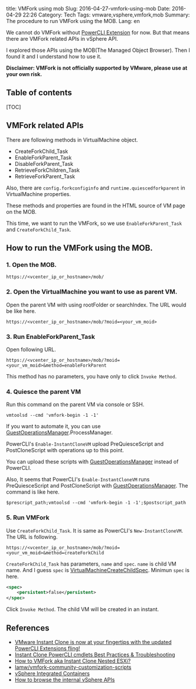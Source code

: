 title: VMFork using mob
Slug: 2016-04-27-vmfork-using-mob
Date: 2016-04-29 22:26
Category: Tech
Tags: vmware,vsphere,vmfork,mob
Summary: The procedure to run VMFork using the MOB.
Lang: en

We cannot do VMFork without [PowerCLI Extension](https://labs.vmware.com/flings/powercli-extensions) for now. But that means there are VMFork related APIs in vSphere API.

I explored those APIs using the MOB(The Managed Object Browser). Then I found it and I understand how to use it.

**Disclaimer: VMFork is not officially supported by VMware, please use at your own risk.**

## Table of contents

[TOC]

## VMFork related APIs

There are following methods in VirtualMachine object.

* CreateForkChild_Task
* EnableForkParent_Task
* DisableForkParent_Task
* RetrieveForkChildren_Task
* RetrieveForkParent_Task

Also, there are `config.forkconfiginfo` and `runtime.quiescedforkparent` in VirtualMachine properties.

These methods and properties are found in the HTML source of VM page on the MOB.

This time, we want to run the VMFork, so we use `EnableForkParent_Task` and `CreateForkChild_Task`.

## How to run the VMFork using the MOB.

### 1. Open the MOB.

```
https://<vcenter_ip_or_hostname>/mob/
```

### 2. Open the VirtualMachine you want to use as parent VM.

Open the parent VM with using rootFolder or searchIndex. The URL would be like here.

```
https://<vcenter_ip_or_hostname>/mob/?moid=<your_vm_moid>
```

### 3. Run EnableForkParent_Task

Open following URL.

```
https://<vcenter_ip_or_hostname>/mob/?moid=<your_vm_moid>&method=enableForkParent
```

This method has no parameters, you have only to click `Invoke Method`.

### 4. Quiesce the parent VM

Run this command on the parent VM via console or SSH.

```
vmtoolsd --cmd 'vmfork-begin -1 -1'
```

If you want to automate it, you can use [GuestOperationsManager][GuestOperationsManager].ProcessManager.

PowerCLI's `Enable-InstantCloneVM` upload PreQuiesceScript and PostCloneScript with operations up to this point.

You can upload these scripts with [GuestOperationsManager][GuestOperationsManager] instead of PowerCLI.

Also, It seems that PowerCLI's `Enable-InstantCloneVM` runs PreQuiesceScript and PostCloneScript with [GuestOperationsManager][GuestOperationsManager]. The command is like here.

```
$prescript_path;vmtoolsd --cmd 'vmfork-begin -1 -1';$postscript_path
```

### 5. Run VMFork

Use `CreateForkChild_Task`. It is same as PowerCLI's `New-InstantCloneVM`. The URL is following.

```
https://<vcenter_ip_or_hostname>/mob/?moid=<your_vm_moid>&method=createForkChild
```

`CreateForkChild_Task` has parameters, `name` and `spec`. `name` is child VM name. And I guess `spec` is [VirtualMachineCreateChildSpec][VirtualMachineCreateChildSpec]. Minimun `spec` is here.

```xml
<spec>
    <persistent>false</persistent>
</spec>
```

Click `Invoke Method`. The child VM will be created in an instant.

## References

* [VMware Instant Clone is now at your fingertips with the updated PowerCLI Extensions fling!](http://blogs.vmware.com/PowerCLI/2015/08/vmware-instant-clone-now-fingertips-new-powercli-extensions-fling.html)
* [Instant Clone PowerCLI cmdlets Best Practices & Troubleshooting](http://www.virtuallyghetto.com/2015/08/instant-clone-powercli-cmdlets-best-practices-troubleshooting.html)
* [How to VMFork aka Instant Clone Nested ESXi?](http://www.virtuallyghetto.com/2015/08/how-to-vmfork-aka-instant-clone-nested-esxi.html)
* [lamw/vmfork-community-customization-scripts](https://github.com/lamw/vmfork-community-customization-scripts)
* [vSphere Integrated Containers](https://github.com/vmware/vic)
* [How to browse the internal vSphere APIs](https://communities.vmware.com/docs/DOC-11670)

 [GuestOperationsManager]: https://pubs.vmware.com/vsphere-60/topic/com.vmware.wssdk.apiref.doc/vim.vm.guest.GuestOperationsManager.html#field_detail
 [VirtualMachineCreateChildSpec]: https://www.vmware.com/support/developer/converter-sdk/conv61_apireference/vim.vm.CreateChildSpec.html
